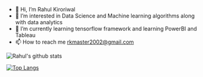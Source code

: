 - 👋 Hi, I’m Rahul Kiroriwal
- 👀 I’m interested in Data Science and Machine learning algorithms along with data analytics
- 🌱 I’m currently learning tensorflow framework and learning PowerBI and Tableau 
- 📫 How to reach me rkmaster2002@gmail.com


![Rahul's github stats](https://github-readme-stats.vercel.app/api?username=Rkinbag)




[![Top Langs](https://github-readme-stats.vercel.app/api/top-langs/?username=Rkinbag)](https://github.com/Rkinbag/github-readme-stats)

<!---
Rkinbag/Rkinbag is a ✨ special ✨ repository because its `README.md` (this file) appears on your GitHub profile.
You can click the Preview link to take a look at your changes.
--->
